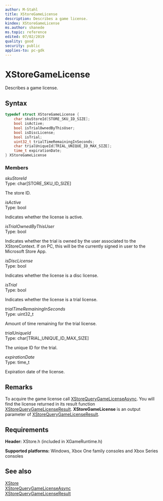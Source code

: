 ```yaml
---
author: M-Stahl
title: XStoreGameLicense
description: Describes a game license.
kindex: XStoreGameLicense
ms.author: shanede
ms.topic: reference
edited: 07/02/2019
quality: good
security: public
applies-to: pc-gdk
---
```


# XStoreGameLicense  

Describes a game license.  

## Syntax  
  
```cpp
typedef struct XStoreGameLicense {  
    char skuStoreId[STORE_SKU_ID_SIZE];  
    bool isActive;  
    bool isTrialOwnedByThisUser;  
    bool isDiscLicense;  
    bool isTrial;  
    uint32_t trialTimeRemainingInSeconds;  
    char trialUniqueId[TRIAL_UNIQUE_ID_MAX_SIZE];  
    time_t expirationDate;  
} XStoreGameLicense  
```
  
### Members  
  
*skuStoreId*  
Type: char[STORE_SKU_ID_SIZE]  
  
The store ID.    
  
*isActive*  
Type: bool  
  
Indicates whether the license is active.    
  
*isTrialOwnedByThisUser*  
Type: bool  
  
Indicates whether the trial is owned by the user associated to the XStoreContext. If on PC, this will be the currently signed in user to the Microsoft Store App.
  
*isDiscLicense*  
Type: bool  
  
Indicates whether the license is a disc license.    
  
*isTrial*  
Type: bool  
  
Indicates whether the license is a trial license.    
  
*trialTimeRemainingInSeconds*  
Type: uint32_t  
  
Amount of time remaining for the trial license.  
  
*trialUniqueId*  
Type: char[TRIAL_UNIQUE_ID_MAX_SIZE]  
  
The unique ID for the trial.  

*expirationDate*  
Type: time_t  
  
Expiration date of the license.    
  
## Remarks

To acquire the game license call [XStoreQueryGameLicenseAsync](../functions/xstorequerygamelicenseasync.md). You will find the license returned in its result function [XStoreQueryGameLicenseResult](../functions/xstorequerygamelicenseresult.md). **XStoreGameLicense** is an output parameter of [XStoreQueryGameLicenseResult](../functions/xstorequerygamelicenseresult.md).

## Requirements  
  
**Header:** XStore.h (included in XGameRuntime.h)
  
**Supported platforms:** Windows, Xbox One family consoles and Xbox Series consoles  
  
## See also  
[XStore](../xstore_members.md)  
[XStoreQueryGameLicenseAsync](../functions/xstorequerygamelicenseasync.md)  
[XStoreQueryGameLicenseResult](../functions/xstorequerygamelicenseresult.md)  
  